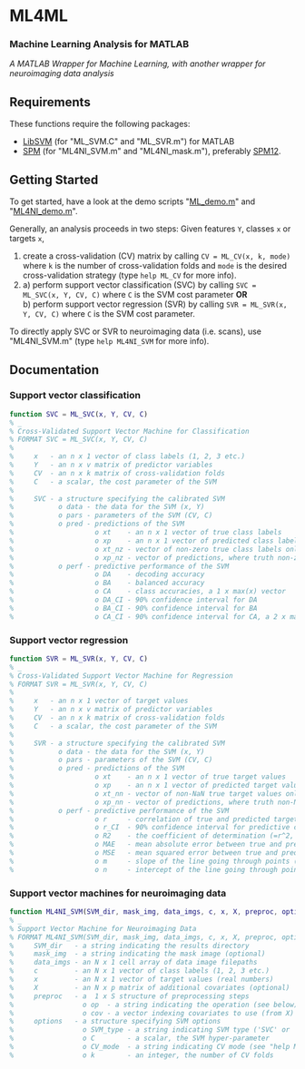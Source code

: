 # ML4ML

### Machine Learning Analysis for MATLAB

_A MATLAB Wrapper for Machine Learning, with another wrapper for neuroimaging data analysis_


## Requirements

These functions require the following packages:

* [LibSVM](https://www.csie.ntu.edu.tw/~cjlin/libsvm/) (for "ML_SVM.C" and "ML_SVR.m") for MATLAB
* [SPM](https://www.fil.ion.ucl.ac.uk/spm/software/spm12/) (for "ML4NI_SVM.m" and "ML4NI_mask.m"), preferably [SPM12](https://www.fil.ion.ucl.ac.uk/spm/software/download/).


## Getting Started

To get started, have a look at the demo scripts "[ML_demo.m](https://github.com/JoramSoch/ML4ML/blob/main/ML_demo.m)" and "[ML4NI_demo.m](https://github.com/JoramSoch/ML4ML/blob/main/ML4NI_demo.m)".

Generally, an analysis proceeds in two steps: Given features `Y`, classes `x` or targets `x`,

1. create a cross-validation (CV) matrix by calling `CV = ML_CV(x, k, mode)` where `k` is the number of cross-validation folds and `mode` is the desired cross-validation strategy (type `help ML_CV` for more info). <br>
2. a) perform support vector classification (SVC) by calling `SVC = ML_SVC(x, Y, CV, C)` where `C` is the SVM cost parameter **OR** <br>
   b) perform support vector regression (SVR) by calling `SVR = ML_SVR(x, Y, CV, C)` where `C` is the SVM cost parameter.

To directly apply SVC or SVR to neuroimaging data (i.e. scans), use "ML4NI_SVM.m" (type `help ML4NI_SVM` for more info).


## Documentation

### Support vector classification

```matlab
function SVC = ML_SVC(x, Y, CV, C)
% _
% Cross-Validated Support Vector Machine for Classification
% FORMAT SVC = ML_SVC(x, Y, CV, C)
% 
%     x   - an n x 1 vector of class labels (1, 2, 3 etc.)
%     Y   - an n x v matrix of predictor variables
%     CV  - an n x k matrix of cross-validation folds
%     C   - a scalar, the cost parameter of the SVM
% 
%     SVC - a structure specifying the calibrated SVM
%           o data - the data for the SVM (x, Y)
%           o pars - parameters of the SVM (CV, C)
%           o pred - predictions of the SVM
%                    o xt    - an n x 1 vector of true class labels
%                    o xp    - an n x 1 vector of predicted class labels
%                    o xt_nz - vector of non-zero true class labels only
%                    o xp_nz - vector of predictions, where truth non-zero
%           o perf - predictive performance of the SVM
%                    o DA    - decoding accuracy
%                    o BA    - balanced accuracy
%                    o CA    - class accuracies, a 1 x max(x) vector
%                    o DA_CI - 90% confidence interval for DA
%                    o BA_CI - 90% confidence interval for BA
%                    o CA_CI - 90% confidence interval for CA, a 2 x max(x) matrix
```

### Support vector regression

```matlab
function SVR = ML_SVR(x, Y, CV, C)
% _
% Cross-Validated Support Vector Machine for Regression
% FORMAT SVR = ML_SVR(x, Y, CV, C)
% 
%     x   - an n x 1 vector of target values
%     Y   - an n x v matrix of predictor variables
%     CV  - an n x k matrix of cross-validation folds
%     C   - a scalar, the cost parameter of the SVM
% 
%     SVR - a structure specifying the calibrated SVM
%           o data - the data for the SVM (x, Y)
%           o pars - parameters of the SVM (CV, C)
%           o pred - predictions of the SVM
%                    o xt    - an n x 1 vector of true target values
%                    o xp    - an n x 1 vector of predicted target values
%                    o xt_nn - vector of non-NaN true target values only
%                    o xp_nn - vector of predictions, where truth non-NaN
%           o perf - predictive performance of the SVM
%                    o r     - correlation of true and predicted target values
%                    o r_CI  - 90% confidence interval for predictive correlation
%                    o R2    - the coefficient of determination (=r^2, "R-squared")
%                    o MAE   - mean absolute error between true and predicted
%                    o MSE   - mean squared error between true and predicted
%                    o m     - slope of the line going through points (xt,xp)
%                    o n     - intercept of the line going through points (xt,xp)
```

### Support vector machines for neuroimaging data

```matlab
function ML4NI_SVM(SVM_dir, mask_img, data_imgs, c, x, X, preproc, options)
% _
% Support Vector Machine for Neuroimaging Data
% FORMAT ML4NI_SVM(SVM_dir, mask_img, data_imgs, c, x, X, preproc, options)
%     SVM_dir   - a string indicating the results directory
%     mask_img  - a string indicating the mask image (optional)
%     data_imgs - an N x 1 cell array of data image filepaths
%     c         - an N x 1 vector of class labels (1, 2, 3 etc.)
%     x         - an N x 1 vector of target values (real numbers)
%     X         - an N x p matrix of additional covariates (optional)
%     preproc   - a  1 x S structure of preprocessing steps
%                 o op  - a string indicating the operation (see below)
%                 o cov - a vector indexing covariates to use (from X)
%     options   - a structure specifying SVM options
%                 o SVM_type - a string indicating SVM type ('SVC' or 'SVR')
%                 o C        - a scalar, the SVM hyper-parameter
%                 o CV_mode  - a string indicating CV mode (see "help ML_CV")
%                 o k        - an integer, the number of CV folds
```
